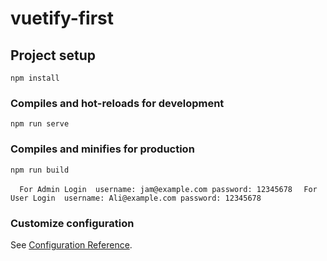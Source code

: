# vuetify-first

## Project setup
```
npm install
```

### Compiles and hot-reloads for development
```
npm run serve
```

### Compiles and minifies for production
```
npm run build
```
```  For Admin Login  username: jam@example.com password: 12345678```
```  For User Login  username: Ali@example.com password: 12345678```
### Customize configuration
See [Configuration Reference](https://cli.vuejs.org/config/).
